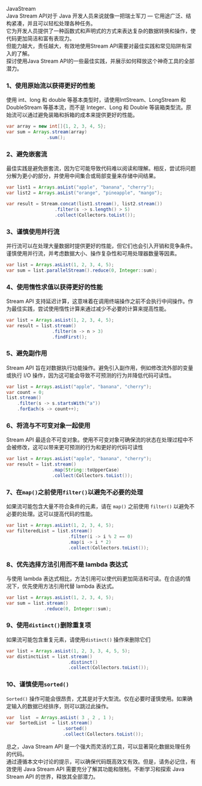 JavaStream<br />Java Stream API对于 Java 开发人员来说就像一把瑞士军刀 — 它用途广泛、结构紧凑，并且可以轻松处理各种任务。<br />它为开发人员提供了一种函数式和声明式的方式来表达复杂的数据转换和操作，使代码更加简洁和富有表现力。<br />但能力越大，责任越大，有效地使用Stream API需要对最佳实践和常见陷阱有深入的了解。<br />探讨使用Java Stream API的一些最佳实践，并展示如何释放这个神奇工具的全部潜力。
<a name="q0n5l"></a>
### 1、使用原始流以获得更好的性能
使用 int、long 和 double 等基本类型时，请使用IntStream、LongStream 和 DoubleStream 等基本流，而不是 Integer、Long 和 Double 等装箱类型流。原始流可以通过避免装箱和拆箱的成本来提供更好的性能。
```java
var array = new int[]{1, 2, 3, 4, 5};
var sum = Arrays.stream(array)
               .sum();
```
<a name="LUSQv"></a>
### 2、避免嵌套流
最佳实践是避免嵌套流，因为它可能导致代码难以阅读和理解。相反，尝试将问题分解为更小的部分，并使用中间集合或局部变量来存储中间结果。
```java
var list1 = Arrays.asList("apple", "banana", "cherry");
var list2 = Arrays.asList("orange", "pineapple", "mango");
```
```java
var result = Stream.concat(list1.stream(), list2.stream())
                  .filter(s -> s.length() > 5)
                  .collect(Collectors.toList());
```
<a name="nrP3m"></a>
### 3、谨慎使用并行流
并行流可以在处理大量数据时提供更好的性能，但它们也会引入开销和竞争条件。谨慎使用并行流，并考虑数据大小、操作复杂性和可用处理器数量等因素。
```java
var list = Arrays.asList(1, 2, 3, 4, 5);
var sum = list.parallelStream().reduce(0, Integer::sum);
```
<a name="cJ2qQ"></a>
### 4、使用惰性求值以获得更好的性能
Stream API 支持延迟计算，这意味着在调用终端操作之前不会执行中间操作。作为最佳实践，尝试使用惰性计算来通过减少不必要的计算来提高性能。
```java
var list = Arrays.asList(1, 2, 3, 4, 5);
var result = list.stream()
                 .filter(n -> n > 3)
                 .findFirst();
```
<a name="jDf8n"></a>
### 5、避免副作用
Stream API 旨在对数据执行功能操作。避免引入副作用，例如修改流外部的变量或执行 I/O 操作，因为这可能会导致不可预测的行为并降低代码可读性。
```java
var list = Arrays.asList("apple", "banana", "cherry");
var count = 0;
list.stream()
    .filter(s -> s.startsWith("a"))
    .forEach(s -> count++);
```
<a name="n3Wu2"></a>
### 6、将流与不可变对象一起使用
Stream API 最适合不可变对象。使用不可变对象可确保流的状态在处理过程中不会被修改，这可以带来更可预测的行为和更好的代码可读性
```java
var list = Arrays.asList("apple", "banana", "cherry");
var result = list.stream()
                 .map(String::toUpperCase)
                 .collect(Collectors.toList());
```
<a name="SVxKp"></a>
### 7、在`map()`之前使用`filter()`以避免不必要的处理
如果流可能包含大量不符合条件的元素，请在 `map()` 之前使用 `filter()` 以避免不必要的处理。这可以提高代码的性能。
```java
var list = Arrays.asList(1, 2, 3, 4, 5);
var filteredList = list.stream()
                       .filter(i -> i % 2 == 0)
                       .map(i -> i * 2)
                       .collect(Collectors.toList());
```
<a name="PxpQO"></a>
### 8、优先选择方法引用而不是 lambda 表达式
与使用 lambda 表达式相比，方法引用可以使代码更加简洁和可读。在合适的情况下，优先使用方法引用代替 lambda 表达式。
```java
var list = Arrays.asList(1, 2, 3, 4, 5);
var sum = list.stream()
              .reduce(0, Integer::sum);
```
<a name="ahnFN"></a>
### 9、使用`distinct()`删除重复项
如果流可能包含重复元素，请使用`distinct()` 操作来删除它们
```java
var list = Arrays.asList(1, 2, 3, 3, 4, 5, 5);
var distinctList = list.stream()
                       .distinct()
                       .collect(Collectors.toList());
```
<a name="qvfBs"></a>
### 10、谨慎使用`sorted()`
`Sorted()` 操作可能会很昂贵，尤其是对于大型流。仅在必要时谨慎使用。如果确定输入的数据已经排序，则可以跳过此操作。
```java
var  list  = Arrays.asList( 3 , 2 , 1 ); 
var  SortedList  = list.stream() 
                     .sorted() 
                     .collect(Collectors.toList());
```
总之，Java Stream API 是一个强大而灵活的工具，可以显著简化数据处理任务的代码。<br />通过遵循本文中讨论的提示，可以确保代码既高效又有效。但是，请务必记住，有效使用 Java Stream API 需要充分了解其功能和限制。不断学习和探索 Java Stream API 的世界，释放其全部潜力。
